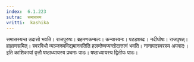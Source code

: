 ```yaml
---
index:  6.1.223
sutra:  समासस्य
vritti:  kashika 
---
```


समासस्यन्त उदात्तो भवति। राजपुरुषः। ब्रहमणकम्बलः। कन्यास्वनः। पटहशब्दः। नदीघोषः। राजपृषत्। ब्राह्मणसमित्। स्वरविधौ व्यञ्जनमविद्यमानवतिति हलन्तेष्वप्यन्तोदात्तत्वं भवति। नानापदस्वरस्य अपवादः। इति काशिकायां वृत्तौ षष्ठाध्यायस्य प्रथमाः पादः। षष्ठाध्यायस्य द्वितीयः पादः।

